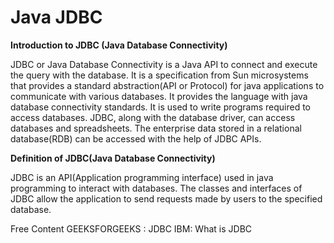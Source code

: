 # Java JDBC

**Introduction to JDBC (Java Database Connectivity)**

JDBC or Java Database Connectivity is a Java API to connect and execute the query with the database. It is a specification from Sun microsystems that provides a standard abstraction(API or Protocol) for java applications to communicate with various databases. It provides the language with java database connectivity standards. It is used to write programs required to access databases. JDBC, along with the database driver, can access databases and spreadsheets. The enterprise data stored in a relational database(RDB) can be accessed with the help of JDBC APIs.

**Definition of JDBC(Java Database Connectivity)**

JDBC is an API(Application programming interface) used in java programming to interact with databases. The classes and interfaces of JDBC allow the application to send requests made by users to the specified database.

<ResourceGroupTitle>Free Content</ResourceGroupTitle>
<BadgeLink badgeText='Read' colorScheme='yellow' href='https://www.geeksforgeeks.org/introduction-to-jdbc/'>GEEKSFORGEEKS : JDBC</BadgeLink>
<BadgeLink badgeText='Read' colorScheme='yellow' href='https://www.ibm.com/docs/en/informix-servers/12.10?topic=started-what-is-jdbc'>IBM: What is JDBC</BadgeLink>
